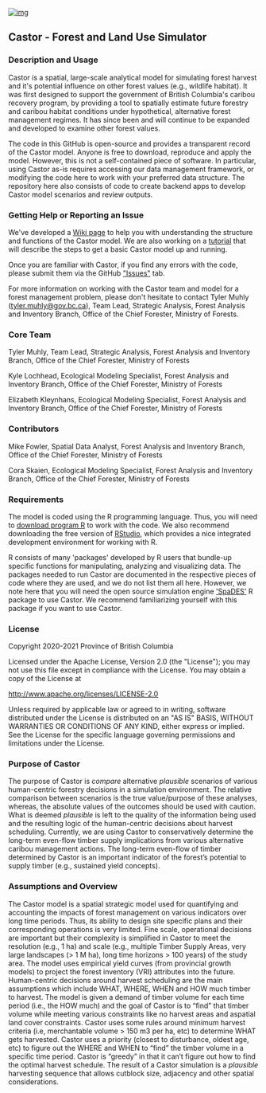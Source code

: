 [![img](https://img.shields.io/badge/Lifecycle-Experimental-339999)](https://github.com/bcgov/repomountie/blob/master/doc/lifecycle-badges.md)
## Castor - Forest and Land Use Simulator
### Description and Usage
Castor is a spatial, large-scale analytical model for simulating forest harvest and it's potential influence on other forest values (e.g., wildlife habitat). It was first designed to support the government of British Columbia's caribou recovery program, by providing a tool to spatially estimate future forestry and caribou habitat conditions under hypothetical, alternative forest management regimes. It has since been and will continue to be expanded and developed to examine other forest values. 

The code in this GitHub is open-source and provides a transparent record of the Castor model. Anyone is free to download, reproduce and apply the model. However, this is not a self-contained piece of software. In particular, using Castor as-is requires accessing our data management framework, or modifying the code here to work with your preferred data structure. The repository here also consists of code to create backend apps to develop Castor model scenarios and review outputs. 


### Getting Help or Reporting an Issue
We've developed a [Wiki page](https://github.com/bcgov/castor/wiki) to help you with understanding the structure and functions of the Castor model. We are also working on a [tutorial](https://github.com/bcgov/castor/blob/master/documentation/castor_quick_start_tutorial.md) that will describe the steps to get a basic Castor model up and running. 

Once you are familiar with Castor, if you find any errors with the code, please submit them via the GitHub  ["Issues"](https://github.com/bcgov/castor/issues) tab.

For more information on working with the Castor team and model for a forest management problem, please don't hesitate to contact Tyler Muhly (tyler.muhly@gov.bc.ca), Team Lead, Strategic Analysis, Forest Analysis and Inventory Branch, Office of the Chief Forester, Ministry of Forests.  

### Core Team
Tyler Muhly, Team Lead, Strategic Analysis, Forest Analysis and Inventory Branch, Office of the Chief Forester, Ministry of Forests

Kyle Lochhead, Ecological Modeling Specialist, Forest Analysis and Inventory Branch, Office of the Chief Forester, Ministry of Forests

Elizabeth Kleynhans, Ecological Modeling Specialist, Forest Analysis and Inventory Branch, Office of the Chief Forester, Ministry of Forests

### Contributors
Mike Fowler, Spatial Data Analyst, Forest Analysis and Inventory Branch, Office of the Chief Forester, Ministry of Forests

Cora Skaien, Ecological Modeling Specialist, Forest Analysis and Inventory Branch, Office of the Chief Forester, Ministry of Forests

### Requirements
The model is coded using the R programming language. Thus, you will need to [download program R](https://cran.r-project.org/bin/windows/base/) to work with the code. We also recommend downloading the free version of [RStudio](https://rstudio.com/products/rstudio/download/), which provides a nice integrated development environment for working with R. 

R consists of many 'packages' developed by R users that bundle-up specific functions for manipulating, analyzing and visualizing data. The packages needed to run Castor are documented in the respective pieces of code where they are used, and we do not list them all here. However, we note here that you will need the open source simulation engine ['SpaDES'](https://spades.predictiveecology.org/) R package to use Castor. We recommend familiarizing yourself with this package if you want to use Castor.

### License
Copyright 2020-2021 Province of British Columbia

Licensed under the Apache License, Version 2.0 (the "License");
you may not use this file except in compliance with the License.
You may obtain a copy of the License at 

   http://www.apache.org/licenses/LICENSE-2.0

Unless required by applicable law or agreed to in writing, software
distributed under the License is distributed on an "AS IS" BASIS,
WITHOUT WARRANTIES OR CONDITIONS OF ANY KIND, either express or implied.
See the License for the specific language governing permissions and
limitations under the License.

### Purpose of Castor
The purpose of Castor is *compare* alternative *plausible* scenarios of various human-centric forestry decisions in a simulation environment. The relative comparison between scenarios is the true value/purpose of these analyses, whereas, the absolute values of the outcomes should be used with caution. What is deemed *plausible* is left to the quality of the information being used and the resulting logic of the human-centric decisions about harvest scheduling. Currently, we are using Castor to conservatively determine the long-term even-flow timber supply implications from various alternative caribou management actions. The long-term even-flow of timber determined by Castor is an important indicator of the forest’s potential to supply timber (e.g., sustained yield concepts). 

###	Assumptions and Overview
The Castor model is a spatial strategic model used for quantifying and accounting the impacts of forest management on various indicators over long time periods. Thus, its ability to design site specific plans and their corresponding operations is very limited. Fine scale, operational decisions are important but their complexity is simplified in Castor to meet the resolution (e.g., 1 ha)  and scale (e.g., multiple Timber Supply Areas, very large landscapes (> 1 M ha), long time horizons > 100 years) of the study area. The model uses empirical yield curves (from provincial growth models) to project the forest inventory (VRI) attributes into the future. Human-centric decisions around harvest scheduling are the main assumptions which include WHAT, WHERE, WHEN and HOW much timber to harvest. The model is given a demand of timber volume for each time period (i.e., the HOW much) and the goal of Castor is to “find” that timber volume while meeting various constraints like no harvest areas and aspatial land cover constraints. Castor uses some rules around minimum harvest criteria (i.e, merchantable volume > 150 m3 per ha, etc) to determine WHAT gets harvested. Castor uses a priority (closest to disturbance, oldest age, etc) to figure out the WHERE and WHEN to “find” the timber volume in a specific time period. Castor is “greedy” in that it can’t figure out how to find the optimal harvest schedule. The result of a Castor simulation is a *plausible* harvesting sequence that allows cutblock size, adjacency and other spatial considerations.


